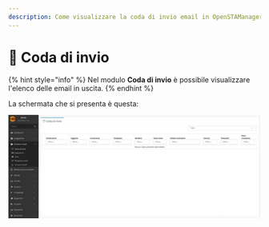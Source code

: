 ```yaml
---
description: Come visualizzare la coda di invio email in OpenSTAManager
---
```


# 🔄 Coda di invio

{% hint style="info" %}
Nel modulo **Coda di invio** è possibile visualizzare l'elenco delle email in uscita.
{% endhint %}

La schermata che si presenta è questa:

![](<../../../.gitbook/assets/image (54) (1) (1) (1) (1) (1) (1).png>)
